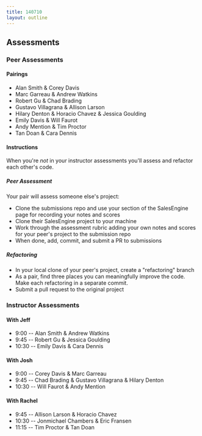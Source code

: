 ```yaml
---
title: 140710
layout: outline
---
```


## Assessments

### Peer Assessments

#### Pairings

* Alan Smith & Corey Davis
* Marc Garreau & Andrew Watkins
* Robert Gu & Chad Brading
* Gustavo Villagrana & Allison Larson
* Hilary Denton & Horacio Chavez & Jessica Goulding
* Emily Davis & Will Faurot
* Andy Mention & Tim Proctor
* Tan Doan & Cara Dennis

#### Instructions

When you're *not* in your instructor assessments you'll assess and refactor each
other's code.

##### Peer Assessment

Your pair will assess someone else's project:

* Clone the submissions repo and use your section of the SalesEngine page for
recording your notes and scores
* Clone their SalesEngine project to your machine
* Work through the assessment rubric adding your own notes and scores
for your peer's project to the submission repo
* When done, add, commit, and submit a PR to submissions

##### Refactoring

* In your local clone of your peer's project, create a "refactoring" branch
* As a pair, find three places you can meaningfully improve the code. Make
each refactoring in a separate commit.
* Submit a pull request to the original project

### Instructor Assessments

#### With Jeff

* 9:00 -- Alan Smith & Andrew Watkins
* 9:45 -- Robert Gu & Jessica Goulding
* 10:30 -- Emily Davis & Cara Dennis

#### With Josh

* 9:00 -- Corey Davis & Marc Garreau
* 9:45 -- Chad Brading & Gustavo Villagrana & Hilary Denton
* 10:30 -- Will Faurot & Andy Mention

#### With Rachel

* 9:45 -- Allison Larson & Horacio Chavez
* 10:30 -- Jonmichael Chambers & Eric Fransen
* 11:15 -- Tim Proctor & Tan Doan

